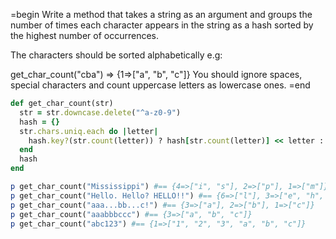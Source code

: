 =begin
Write a method that takes a string as an argument and groups the number of times each character appears in the string as a hash sorted by the highest number of occurrences.

The characters should be sorted alphabetically e.g:

get_char_count("cba") => {1=>["a", "b", "c"]}
You should ignore spaces, special characters and count uppercase letters as lowercase ones.
=end

```ruby
def get_char_count(str)
  str = str.downcase.delete("^a-z0-9")
  hash = {}
  str.chars.uniq.each do |letter|
    hash.key?(str.count(letter)) ? hash[str.count(letter)] << letter : hash[str.count(letter)] = [letter]
  end  
  hash
end

p get_char_count("Mississippi") #== {4=>["i", "s"], 2=>["p"], 1=>["m"]}
p get_char_count("Hello. Hello? HELLO!!") #== {6=>["l"], 3=>["e", "h", "o"]}
p get_char_count("aaa...bb...c!") #== {3=>["a"], 2=>["b"], 1=>["c"]}
p get_char_count("aaabbbccc") #== {3=>["a", "b", "c"]}
p get_char_count("abc123") #== {1=>["1", "2", "3", "a", "b", "c"]}
```